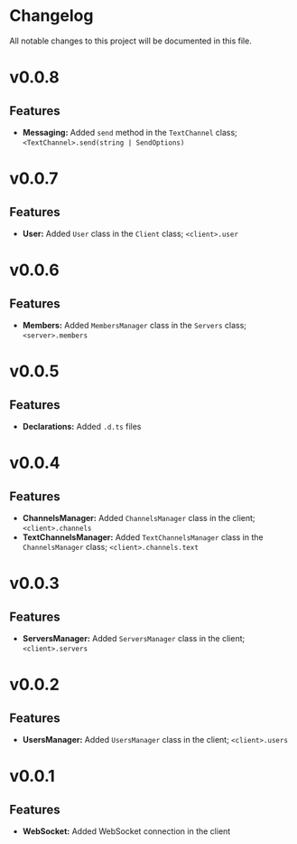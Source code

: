 # Changelog
All notable changes to this project will be documented in this file.

# v0.0.8

## Features

- **Messaging:** Added `send` method in the `TextChannel` class; `<TextChannel>.send(string | SendOptions)`

# v0.0.7

## Features

- **User:** Added `User` class in the `Client` class; `<client>.user`

# v0.0.6

## Features

- **Members:** Added `MembersManager` class in the `Servers` class; `<server>.members`

# v0.0.5

## Features

- **Declarations:** Added `.d.ts` files

# v0.0.4

## Features

- **ChannelsManager:** Added `ChannelsManager` class in the client; `<client>.channels`
- **TextChannelsManager:** Added `TextChannelsManager` class in the `ChannelsManager` class; `<client>.channels.text`

# v0.0.3

## Features

- **ServersManager:** Added `ServersManager` class in the client; `<client>.servers`

# v0.0.2

## Features

- **UsersManager:** Added `UsersManager` class in the client; `<client>.users`

# v0.0.1

## Features

- **WebSocket:** Added WebSocket connection in the client